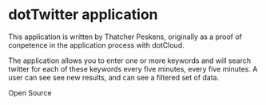 dotTwitter application
======================

This application is written by Thatcher Peskens, originally as a proof of conpetence in the application process with dotCloud.

The application allows you to enter one or more keywords and will search twitter for each of
these keywords every five minutes, every five minutes. A user can see see new results, and can see a filtered set of data.
 

 Open Source



